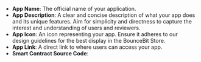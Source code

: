 - **App Name**: The official name of your application.
- **App Description**: A clear and concise description of what your app does and its unique features. Aim for simplicity and directness to capture the interest and understanding of users and reviewers.
- **App Icon**: An icon representing your app. Ensure it adheres to our design guidelines for the best display in the BounceBit Store.
- **App Link**: A direct link to where users can access your app.
- **Smart Contract Source Code**: 
  ``` sol
  
  ```